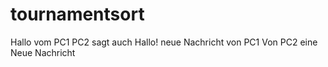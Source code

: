 # tournamentsort
Hallo vom PC1
PC2 sagt auch Hallo!
neue Nachricht von PC1
Von PC2 eine Neue Nachricht
